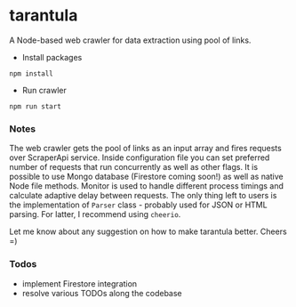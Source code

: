 # tarantula

A Node-based web crawler for data extraction using pool of links.

- Install packages
```
npm install
```

- Run crawler
```
npm run start
```

### Notes
The web crawler gets the pool of links as an input array and fires requests over ScraperApi service. Inside configuration file you can set preferred number of requests that run concurrently as well as other flags. It is possible to use Mongo database (Firestore coming soon!) as well as native Node file methods. Monitor is used to handle different process timings and calculate adaptive delay between requests. 
The only thing left to users is the implementation of ```Parser``` class - probably used for JSON or HTML parsing. For latter, I recommend using ```cheerio```.

Let me know about any suggestion on how to make tarantula better. Cheers =)

### Todos
- implement Firestore integration
- resolve various TODOs along the codebase